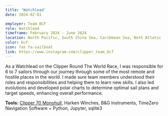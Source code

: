 ```yaml
---
title: 'Watchlead'
date: 2024-02-01

employer: Team BCF
role: Watchlead
timeframe: February 2024 - June 2024
location: North Pacific, South China Sea, Caribbean Sea, Noth Atlatic
color: bcf
icon: fas fa-sailboat
link: https://www.instagram.com/clipper_team_bcf
---
```


As a Watchlead on the Clipper Round The World Race, I was responsible for 6 to 7 sailors through our journey through some of the most remote and hostile places in the world. I made sure team members understood their roles and responsibilities and helping them to learn new skills. I also led evolutions and developed polar charts to determine optimal sail plans and target speeds, enhancing overall performance.

<b>Tools:</b> <a href="https://www.clipperroundtheworld.com/uploads/slir/w1500-h560-q100-c1500x560/Fleet_Main.jpg">Clipper 70 Monohull</a>, Harken Winches, B&G Instruments, TimeZero Navigation Software + Python, Jupyter, sqlite3